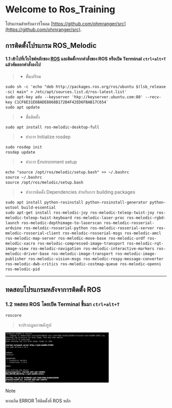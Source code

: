# Welcome to Ros_Training

โปรแกรมสำหรับดาวร์โหลด    [https://github.com/ohmranger/src](https://github.com/ohmranger/src).

## การติดตั้งโปรแกรม ROS_Melodic
#### 1.1 เข้าไปที่เว็บไซต์หลักของ [ROS](https://www.ros.org/) และติดตั้งจากคำสั่งของ ROS หรือเปิด Terminal `ctrl+alt+T` แล้วคัดลอกคำสั่งลงไป
>* ขั้นเตรียม
    
    sudo sh -c 'echo "deb http://packages.ros.org/ros/ubuntu $(lsb_release -sc) main" > /etc/apt/sources.list.d/ros-latest.list'
    sudo apt-key adv --keyserver 'hkp://keyserver.ubuntu.com:80' --recv-key C1CF6E31E6BADE8868B172B4F42ED6FBAB17C654` 
    sudo apt update

>* ขั้นติดตั้ง

    sudo apt install ros-melodic-desktop-full

>* ทำการ Initialize rosdep

    sudo rosdep init
    rosdep update

>* ทำการ Environment setup

    echo "source /opt/ros/melodic/setup.bash" >> ~/.bashrc
    source ~/.bashrc
    source /opt/ros/melodic/setup.bash

>* ทำการติดตั้ง Dependencies สำหรับการ building packages

    sudo apt install python-rosinstall python-rosinstall-generator python-wstool build-essential
    sudo apt-get install ros-melodic-joy ros-melodic-teleop-twist-joy ros-melodic-teleop-twist-keyboard ros-melodic-laser-proc ros-melodic-rgbd-launch ros-melodic-depthimage-to-laserscan ros-melodic-rosserial-arduino ros-melodic-rosserial-python ros-melodic-rosserial-server ros-melodic-rosserial-client ros-melodic-rosserial-msgs ros-melodic-amcl ros-melodic-map-server ros-melodic-move-base ros-melodic-urdf ros-melodic-xacro ros-melodic-compressed-image-transport ros-melodic-rqt-image-view ros-melodic-navigation ros-melodic-interactive-markers ros-melodic-driver-base ros-melodic-image-transport ros-melodic-image-publisher ros-melodic-vision-msgs ros-melodic-rospy-message-converter ros-melodic-dwb-critics ros-melodic-costmap-queue ros-melodic-openni ros-melodic-pid

---------------------------------------------------------------------------------------------------------

## ทดสอบโปรแกรมหลังจาการติดตั้ง ROS
### 1.2 ทดสอบ ROS  โดยเปิด Terminal ขึ้นมา `ctrl+alt+T`

    roscore
>จะปรากฎดภาพดังรูป

![Screenshot](img/roscore.png)

<div class="admonition note">
    <p class="first admonition-title">Note</p>
    <p class="last">
        หากเกิด ERROR ให้ติดตั้งที่ ROS หลัก
    </p>
</div>